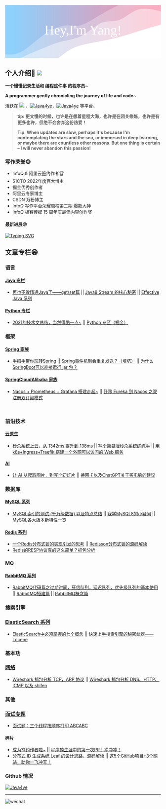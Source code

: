 <img src="https://raw.githubusercontent.com/Java4ye/Java4ye/f8f07a0416e6ead553275b172bd20ea012830fcc/background.svg">



## 个人介绍🐷  ![](https://profile-counter.glitch.me/Java4ye/count.svg)

 **一个慢慢记录生活和 编程这件事 的程序员~**  

**A programmer gently chronicling the journey of life and code~**

活跃在 ![](https://img.shields.io/badge/%E5%85%AC%E4%BC%97%E5%8F%B7-Java4ye-%2341b783) ，[![Java4ye](https://img.shields.io/badge/知乎-Java4ye-%2341b783)](https://www.zhihu.com/people/java4ye-17)，[![Java4ye](https://img.shields.io/badge/%E6%8E%98%E9%87%91-Java4ye-%2341b783)](https://juejin.cn/user/2304992131153981) 等平台。

>  **tip: 更文慢的时候，也许是在想着星程大海，也许是在闭关修炼，也许是有更多也许，但绝不会舍弃这份热爱！**
>
>  **Tip: When updates are slow, perhaps it's because I'm contemplating the stars and the sea, or immersed in deep learning, or maybe there are countless other reasons. But one thing is certain – I will never abandon this passion!**

 

### 写作荣誉😋

* InfoQ & 阿里云签约作者🏆
* 51CTO 2022年度百大博主
* 掘金优秀创作者
* 阿里云专家博主
* CSDN 万粉博主
* InfoQ 写作平台荣耀周榜第二期 爆款大神
* InfoQ 极客传媒 15 周年庆最佳内容创作奖



#### 最新进展😝

<a href="https://cloud.tencent.com/developer/article/2378720"><img src="https://readme-typing-svg.demolab.com?font=Fira+Code&pause=1000&random=false&width=635&height=60&lines=%E3%80%902024%E8%85%BE%E8%AE%AF%C2%B7%E6%8A%80%E6%9C%AF%E5%88%9B%E4%BD%9C%E7%89%B9%E8%AE%AD%E8%90%A5%E3%80%91%E7%AC%AC%E4%BA%94%E6%9C%9F+%E2%80%94%E2%80%94+%E6%8A%80%E6%9C%AF%E6%94%BB%E5%9D%9A%E5%A5%96" alt="Typing SVG" /></a>

## 文章专栏😄
###  语言
#### [Java 专栏](https://mp.weixin.qq.com/mp/appmsgalbum?__biz=Mzg2MjUzODc5Mw==&action=getalbum&album_id=2188076141037617152&scene=126&sessionid=380598264&uin=&key=&devicetype=Windows+10+x64&version=63090819&lang=zh_CN&ascene=0" ) 

* [再也不敢精通Java了——get/set篇](https://mp.weixin.qq.com/s/1mjUXU4HYY-gNfXP6b1VhA)  || [Java8 Stream 的核心秘密](https://mp.weixin.qq.com/s/cdjouLhI9ERpAdIyCykiFQ)  || [Effective Java 系列](https://mp.weixin.qq.com/mp/appmsgalbum?__biz=Mzg2MjUzODc5Mw==&amp;action=getalbum&amp;album_id=2537417420773310466&amp;scene=173&amp;from_msgid=2247491931&amp;from_itemidx=1&amp;count=3&amp;nolastread=1#wechat_redirect)

#### [Python 专栏](https://mp.weixin.qq.com/mp/appmsgalbum?__biz=Mzg2MjUzODc5Mw==&action=getalbum&album_id=1734283344974053378&scene=126&sessionid=385628594&uin=&key=&devicetype=Windows+10+x64&version=63090819&lang=zh_CN&ascene=0)

* [2021的技术文总结，当然得酷一点~](https://mp.weixin.qq.com/s/0PCN-X_W02vbNiJC2WrzTA) || [Python 专区（掘金）](https://juejin.cn/column/6975133573619646500)





### 框架 

#### [Spring 家族](https://mp.weixin.qq.com/mp/appmsgalbum?__biz=Mzg2MjUzODc5Mw==&action=getalbum&album_id=1917658384137322506&scene=126&sessionid=380598264&uin=&key=&devicetype=Windows+10+x64&version=63090819&lang=zh_CN&ascene=0" )

* [手把手带你玩转Spring](https://mp.weixin.qq.com/s/CCSNCYLDHqAkBxl6vcVTfQ)  || [Spring事件机制会重复发送？（填坑）](https://mp.weixin.qq.com/s/RBMV2lqcYH3H6F6tbACB5A) || [为什么SpringBoot可以直接运行 jar 包？](https://mp.weixin.qq.com/s/7zQaiJNzs-rL7CKyfLu2rA)

#### [SpringCloudAlibaba 家族](https://mp.weixin.qq.com/mp/appmsgalbum?__biz=Mzg2MjUzODc5Mw==&action=getalbum&album_id=2370665514902880257&scene=173&subscene=227&sessionid=1709784992&enterid=1709787458&from_msgid=2247491205&from_itemidx=1&count=3&nolastread=1#wechat_redirect)

* [Nacos + Prometheus + Grafana 搭建走起~](https://mp.weixin.qq.com/s/RAovnIk4l2eWs03NM-rDpA) || [迁移 Eureka 到 Nacos 之双注册双订阅模式](https://mp.weixin.qq.com/s/lqn56IlRx4nA9yVcXn8t4A)

​    



### 前沿技术

#### [云原生](https://mp.weixin.qq.com/mp/appmsgalbum?__biz=Mzg2MjUzODc5Mw==&action=getalbum&album_id=2453933556943945730&scene=126&sessionid=380598264&uin=&key=&devicetype=Windows+10+x64&version=63090819&lang=zh_CN&ascene=0" )

- [秒杀系统上云，从 1342ms 提升到 138ms](https://mp.weixin.qq.com/s/Pbgj-j9l5-L_xFMb0Up6Dg) || [写个简易版秒杀系统练练手](https://mp.weixin.qq.com/s/ogx1MAUH0-RTsdWQG2N5CA) || [用 k8s+Ingress+Traefik 搭建一个外网可以访问的 Web 服务](https://mp.weixin.qq.com/s/5halAmLdgqxUoAhi6QI7Bw)

#### [AI](https://mp.weixin.qq.com/mp/appmsgalbum?__biz=Mzg2MjUzODc5Mw==&action=getalbum&album_id=2804256430550728704&scene=126&sessionid=380598264&uin=&key=&devicetype=Windows+10+x64&version=63090819&lang=zh_CN&ascene=0" )

- [让 AI 从爬取图片，到写个幻灯片](https://mp.weixin.qq.com/s/xAnEFY4z9pkbuNY3EZWX1g) || [换网卡以及ChatGPT关于买电脑的建议](https://mp.weixin.qq.com/s/wvKGQL1wyDB5ZR-fNAvKtw)





### 数据库

#### [MySQL 系列](https://mp.weixin.qq.com/mp/appmsgalbum?__biz=Mzg2MjUzODc5Mw==&action=getalbum&album_id=1905400076504530946&scene=126&sessionid=385628594&uin=&key=&devicetype=Windows+10+x64&version=63090819&lang=zh_CN&ascene=0" )

- [MySQL索引的测试 (千万级数据) 以及特点总结](https://juejin.cn/post/6970627886382317604) || [我学MySQL8的小疑问](https://juejin.cn/post/6970235002617331725) || [MySQL各大版本新特性一览](https://mp.weixin.qq.com/s/rS13_oIWCUql0qe3xZu0Kg)



#### [Redis 系列](https://mp.weixin.qq.com/mp/appmsgalbum?__biz=Mzg2MjUzODc5Mw==&action=getalbum&album_id=3447244799584223235&scene=173&subscene=227&sessionid=1715958433&enterid=1715958462&from_msgid=2247492899&from_itemidx=1&count=3&nolastread=1#wechat_redirect)

* [一个Redis分布式锁的实现引发的思考](https://mp.weixin.qq.com/s/xZ4Q28xtRg4ikVgDFK0tHA) || [Redisson分布式锁的源码解读](https://mp.weixin.qq.com/s/goj3B-KB01rtJgrNbB-_rA)
* [Redis的RESP协议真的这么简单？抓包分析](https://mp.weixin.qq.com/s/71SLv-HJjSNI94zomstjAA)





### MQ

#### [RabbitMQ 系列](https://mp.weixin.qq.com/mp/appmsgalbum?__biz=Mzg2MjUzODc5Mw==&action=getalbum&album_id=2395282543903375362&scene=173&subscene=227&sessionid=1709784990&enterid=1709784996&from_msgid=2247491346&from_itemidx=1&count=3&nolastread=1#wechat_redirect" )

- [RabbitMQ代码篇之过期时间，死信队列，延迟队列，优先级队列的基本使用](https://mp.weixin.qq.com/s/i3ihKK2-nU2wguLOYiEmGA) || [RabbitMQ搭建篇](https://mp.weixin.qq.com/s/r--84m-qz2rP1OSSGgppMg) || [RabbitMQ概念篇](https://mp.weixin.qq.com/s/LVrTWrRCP2I-caAuF0DKNA)





### 搜索引擎

### [ElasticSearch 系列](https://mp.weixin.qq.com/mp/appmsgalbum?__biz=Mzg2MjUzODc5Mw==&action=getalbum&album_id=2069771171255943174&scene=173&subscene=&sessionid=svr_507ce41ae68&enterid=1709780985&from_msgid=2247489221&from_itemidx=1&count=3&nolastread=1#wechat_redirect" )

- [ElasticSearch中必须掌握的七个概念](https://mp.weixin.qq.com/s/S4jfnEpZL0TvwDxH79nfvw) || [快速上手搜索引擎的秘密武器——Lucene](https://mp.weixin.qq.com/s/Fj4M8Q1NduKQJ8Z9Bh52cA)





### 基本功

### [网络](https://mp.weixin.qq.com/mp/appmsgalbum?__biz=Mzg2MjUzODc5Mw==&action=getalbum&album_id=3430380092298608642&scene=173&subscene=227&sessionid=1714219529&enterid=1714219602&from_msgid=2247492832&from_itemidx=1&count=3&nolastread=1#wechat_redirect)

- [Wireshark 抓包分析 TCP，ARP 协议](https://mp.weixin.qq.com/s/NndwVqLGW2zrRaeVVLxsyw) || [Wireshark 抓包分析 DNS、HTTP、ICMP 以及 shifen](https://mp.weixin.qq.com/s/qKc34kzuBLcYJoIo0ywJGw)





### 其他

### [面试专题](https://mp.weixin.qq.com/mp/appmsgalbum?__biz=Mzg2MjUzODc5Mw==&action=getalbum&album_id=1771227505320919046&scene=126&sessionid=385628594&uin=&key=&devicetype=Windows+10+x64&version=63090819&lang=zh_CN&ascene=0)

- [面试题：三个线程按顺序打印 ABCABC](https://mp.weixin.qq.com/s/JEPz8aQlr8YEYmGD6hyPjA)





#### 碎片

- [成为签约作者啦~](https://mp.weixin.qq.com/s/X-6cUEUom5IZhvarRmkzVQ) || [程序猿生涯中的第一次PR！冲冲冲！](https://mp.weixin.qq.com/s/05jDt1qQwwlOS7s54cEJLw) 
- [分布式 ID 生成系统 Leaf 的设计思路，源码解读](https://mp.weixin.qq.com/s/BvLW3LTrTfW4-s3zPPRi6A) || [这5个GitHub项目+3个网站，助你一飞冲天！](https://mp.weixin.qq.com/s/ZudORvOPkzTYyhFBM5go8g)





### Github 情况

  [![Java4ye](https://github-readme-stats-phi-gules.vercel.app/api?username=Java4ye&show_icons=true&theme=vue-dark)](https://github.com/RyzeYang)


 <!--  ![Metrics](https://metrics.lecoq.io/Java4ye?template=classic&base.activity=0&base.community=0&base.repositories=0&isocalendar=1&introduction=1&isocalendar.duration=half-year&introduction.title=true&config.timezone=Asia%2FShanghai)

  ### 主要仓库🐖 

  <br/>

  <div>
  <a href="https://github.com/Java4ye/springboot-demo-4ye" style="display:inline-block">
    <img align="center" src="https://github-readme-stats-phi-gules.vercel.app/api/pin/?username=Java4ye&repo=springboot-demo-4ye&show_icons=true&theme=vue-dark" />
  </a>


  <a href="https://github.com/Java4ye/SpringSecurity-Vuetify-Permissions-demo" style="display:inline-block">
    <img align="right"  src="https://github-readme-stats-phi-gules.vercel.app/api/pin/?username=Java4ye&repo=SpringSecurity-Vuetify-Permissions-demo&show_icons=true&theme=vue-dark" />
  </a>

  </div>
-->



  <!-- [![Top Langs](https://github-readme-stats-phi-gules.vercel.app/api/pin/?username=RyzeYang&repo=springboot-demo-4ye&show_icons=true&theme=vue-dark)](https://github.com/RyzeYang/springboot-demo-4ye)
   -->



---



![wechat](https://cdn.jsdelivr.net/gh/Java4ye/picb/image-20210807183203736.png)





  

